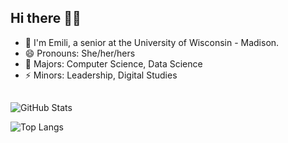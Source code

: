 ## Hi there 👋😄
- 🌱 I'm Emili, a senior at the University of Wisconsin - Madison.
- 😄 Pronouns: She/her/hers
- 🔭 Majors: Computer Science, Data Science
- ⚡ Minors: Leadership, Digital Studies
##
<!--
**ekassz/ekassz** is a ✨ _special_ ✨ repository because its `README.md` (this file) appears on your GitHub profile.

Here are some ideas to get you started:

- 🔭 I’m currently working on ...
- 🌱 I’m currently learning ...
- 👯 I’m looking to collaborate on ...
- 🤔 I’m looking for help with ...
- 💬 Ask me about ...
- 📫 How to reach me: ...
- 😄 Pronouns: ...
- ⚡ Fun fact: ...
-->

<!--START_SECTION:waka-->
<!--END_SECTION:waka-->

![GitHub Stats](https://github-readme-stats.vercel.app/api?username=ekassz&theme=radical&hide_rank=true)

![Top Langs](https://github-readme-stats.vercel.app/api/top-langs/?username=ekassz&layout=compact&hide_progress=true&theme=radical)
